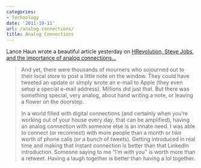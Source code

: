 ```yaml
---
categories:
- Technology
date: '2011-10-11'
url: /analog-connections/
title: Analog Connections
---
```


Lance Haun wrote a beautiful article yesterday on <a href="http://rehaul.com/an-hrevolution-journey-the-challenge-and-connection/">HRevolution, Steve Jobs, and the importance of analog connections...</a>

<blockquote>And yet, there were thousands of mourners who sojourned out to their local store to post a little note on the window. They could have tweeted an update or simply wrote an e-mail to Apple (they even setup a special e-mail address). Millions did just that. But there was something special, very analog, about hand writing a note, or leaving a flower on the doorstep.

In a world filled with digital connections (and certainly when you’re working out of your house every day, that can be amplified), having an analog connection with someone else is an innate need. I was able to connect (or reconnect) with more people than a month or two worth of phone calls (or a bunch of tweets). Getting introduced in real time and making that instant connection is better than that LinkedIn introduction. Someone saying to me “I’m with you” is worth more than a retweet. Having a laugh together is better than having a lol together.</blockquote>